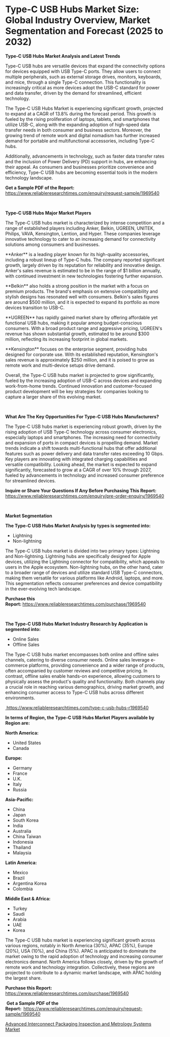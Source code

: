 <p><h1>Type-C USB Hubs Market Size: Global Industry Overview, Market Segmentation and Forecast (2025 to 2032)</h1></p><p><strong>Type-C USB Hubs Market Analysis and Latest Trends</strong></p>
<p><p>Type-C USB hubs are versatile devices that expand the connectivity options for devices equipped with USB Type-C ports. They allow users to connect multiple peripherals, such as external storage drives, monitors, keyboards, and mice, through a single Type-C connection. This functionality is increasingly critical as more devices adopt the USB-C standard for power and data transfer, driven by the demand for streamlined, efficient technology.</p><p>The Type-C USB Hubs Market is experiencing significant growth, projected to expand at a CAGR of 13.8% during the forecast period. This growth is fueled by the rising proliferation of laptops, tablets, and smartphones that utilize USB-C, along with the expanding adoption of high-speed data transfer needs in both consumer and business sectors. Moreover, the growing trend of remote work and digital nomadism has further increased demand for portable and multifunctional accessories, including Type-C hubs.</p><p>Additionally, advancements in technology, such as faster data transfer rates and the inclusion of Power Delivery (PD) support in hubs, are enhancing their appeal. As consumers and businesses prioritize convenience and efficiency, Type-C USB hubs are becoming essential tools in the modern technology landscape.</p></p>
<p><strong>Get a Sample PDF of the Report:&nbsp;</strong> <a href="https://www.reliableresearchtimes.com/enquiry/request-sample/1969540?utm_campaign=2740&utm_medium=2&utm_source=Github&utm_content=ia&utm_term=07042025&utm_id=type-c-usb-hubs">https://www.reliableresearchtimes.com/enquiry/request-sample/1969540</a></p>
<p>&nbsp;</p>
<p><strong>Type-C USB Hubs Major Market Players</strong></p>
<p><p>The Type-C USB hubs market is characterized by intense competition and a range of established players including Anker, Belkin, UGREEN, UNITEK, Philips, VAVA, Kensington, Lention, and Hyper. These companies leverage innovative technology to cater to an increasing demand for connectivity solutions among consumers and businesses.</p><p>**Anker** is a leading player known for its high-quality accessories, including a robust lineup of Type-C hubs. The company reported significant growth, largely driven by its reputation for reliability and innovative design. Anker's sales revenue is estimated to be in the range of $1 billion annually, with continued investment in new technologies fostering further expansion.</p><p>**Belkin** also holds a strong position in the market with a focus on premium products. The brand's emphasis on extensive compatibility and stylish designs has resonated well with consumers. Belkin's sales figures are around $500 million, and it is expected to expand its portfolio as more devices transition to USB-C.</p><p>**UGREEN** has rapidly gained market share by offering affordable yet functional USB hubs, making it popular among budget-conscious consumers. With a broad product range and aggressive pricing, UGREEN's revenue has shown substantial growth, estimated to be around $300 million, reflecting its increasing footprint in global markets.</p><p>**Kensington** focuses on the enterprise segment, providing hubs designed for corporate use. With its established reputation, Kensington's sales revenue is approximately $250 million, and it is poised to grow as remote work and multi-device setups drive demand.</p><p>Overall, the Type-C USB hubs market is projected to grow significantly, fueled by the increasing adoption of USB-C across devices and expanding work-from-home trends. Continued innovation and customer-focused product development will be key strategies for companies looking to capture a larger share of this evolving market.</p></p>
<p>&nbsp;</p>
<p><strong>What Are The Key Opportunities For Type-C USB Hubs Manufacturers?</strong></p>
<p><p>The Type-C USB hubs market is experiencing robust growth, driven by the rising adoption of USB Type-C technology across consumer electronics, especially laptops and smartphones. The increasing need for connectivity and expansion of ports in compact devices is propelling demand. Market trends indicate a shift towards multi-functional hubs that offer additional features such as power delivery and data transfer rates exceeding 10 Gbps. Key players are innovating with integrated charging capabilities and versatile compatibility. Looking ahead, the market is expected to expand significantly, forecasted to grow at a CAGR of over 10% through 2027, fueled by advancements in technology and increased consumer preference for streamlined devices.</p></p>
<p><strong>Inquire or Share Your Questions If Any Before Purchasing This Report:</strong> <a href="https://www.reliableresearchtimes.com/enquiry/pre-order-enquiry/1969540?utm_campaign=2740&utm_medium=2&utm_source=Github&utm_content=ia&utm_term=07042025&utm_id=type-c-usb-hubs">https://www.reliableresearchtimes.com/enquiry/pre-order-enquiry/1969540</a></p>
<p>&nbsp;</p>
<p><strong>Market Segmentation</strong></p>
<p><strong>The Type-C USB Hubs Market Analysis by types is segmented into:</strong></p>
<p><ul><li>Lightning</li><li>Non-lightning</li></ul></p>
<p><p>The Type-C USB hubs market is divided into two primary types: Lightning and Non-lightning. Lightning hubs are specifically designed for Apple devices, utilizing the Lightning connector for compatibility, which appeals to users in the Apple ecosystem. Non-lightning hubs, on the other hand, cater to a broader range of devices and utilize standard USB Type-C connectors, making them versatile for various platforms like Android, laptops, and more. This segmentation reflects consumer preferences and device compatibility in the ever-evolving tech landscape.</p></p>
<p><strong>Purchase this Report:&nbsp;</strong><a href="https://www.reliableresearchtimes.com/purchase/1969540?utm_campaign=2740&utm_medium=2&utm_source=Github&utm_content=ia&utm_term=07042025&utm_id=type-c-usb-hubs">https://www.reliableresearchtimes.com/purchase/1969540</a></p>
<p>&nbsp;</p>
<p><strong>The Type-C USB Hubs Market Industry Research by Application is segmented into:</strong></p>
<p><ul><li>Online Sales</li><li>Offline Sales</li></ul></p>
<p><p>The Type-C USB hubs market encompasses both online and offline sales channels, catering to diverse consumer needs. Online sales leverage e-commerce platforms, providing convenience and a wider range of products, often accompanied by customer reviews and competitive pricing. In contrast, offline sales enable hands-on experience, allowing customers to physically assess the product's quality and functionality. Both channels play a crucial role in reaching various demographics, driving market growth, and enhancing consumer access to Type-C USB hubs across different environments.</p></p>
<p><a href="https://www.reliableresearchtimes.com/type-c-usb-hubs-r1969540?utm_campaign=2740&utm_medium=2&utm_source=Github&utm_content=ia&utm_term=07042025&utm_id=type-c-usb-hubs">&nbsp;https://www.reliableresearchtimes.com/type-c-usb-hubs-r1969540</a></p>
<p><strong>In terms of Region, the Type-C USB Hubs Market Players available by Region are:</strong></p>
<p>
    <p> <strong> North America: </strong>
        <ul>
            <li>United States</li>
            <li>Canada</li>
        </ul>
        </p> 
    <p> <strong> Europe: </strong>
        <ul>
            <li>Germany</li>
            <li>France</li>
            <li>U.K.</li>
            <li>Italy</li>
            <li>Russia</li>
        </ul>
        </p> 
    <p> <strong> Asia-Pacific: </strong>
        <ul>
            <li>China</li>
            <li>Japan</li>
            <li>South Korea</li>
            <li>India</li>
            <li>Australia</li>
            <li>China Taiwan</li>
            <li>Indonesia</li>
            <li>Thailand</li>
            <li>Malaysia</li>
        </ul>
        </p> 
    <p> <strong> Latin America: </strong>
        <ul>
            <li>Mexico</li>
            <li>Brazil</li>
            <li>Argentina Korea</li>
            <li>Colombia</li>
        </ul>
        </p> 
    <p> <strong> Middle East & Africa: </strong>
        <ul>
            <li>Turkey</li>
            <li>Saudi</li>
            <li>Arabia</li>
            <li>UAE</li>
            <li>Korea</li>
        </ul>
    </p>
    </p>
<p><p>The Type-C USB hubs market is experiencing significant growth across various regions, notably in North America (30%), APAC (35%), Europe (20%), USA (10%), and China (5%). APAC is anticipated to dominate the market owing to the rapid adoption of technology and increasing consumer electronics demand. North America follows closely, driven by the growth of remote work and technology integration. Collectively, these regions are projected to contribute to a dynamic market landscape, with APAC holding the largest share.</p></p>
<p><strong>Purchase this Report: </strong><a href="https://www.reliableresearchtimes.com/purchase/1969540?utm_campaign=2740&utm_medium=2&utm_source=Github&utm_content=ia&utm_term=07042025&utm_id=type-c-usb-hubs">https://www.reliableresearchtimes.com/purchase/1969540</a></p>
<p>&nbsp;<strong>Get a Sample PDF of the Report:&nbsp;&nbsp;</strong><a href="https://www.reliableresearchtimes.com/enquiry/request-sample/1969540?utm_campaign=2740&utm_medium=2&utm_source=Github&utm_content=ia&utm_term=07042025&utm_id=type-c-usb-hubs">https://www.reliableresearchtimes.com/enquiry/request-sample/1969540</a></p>
<p><strong></strong></p>
<p><p><a href="https://github.com/djembashote/Market-Research-Report-List-1/blob/main/advanced-interconnect-packaging-inspection-and-metrology-systems-market.md?utm_campaign=2740&utm_medium=2&utm_source=Github&utm_content=ia&utm_term=07042025&utm_id=type-c-usb-hubs">Advanced Interconnect Packaging Inspection and Metrology Systems Market</a></p></p>